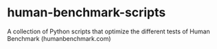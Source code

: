 # human-benchmark-scripts
A collection of Python scripts that optimize the different tests of Human Benchmark (humanbenchmark.com)
